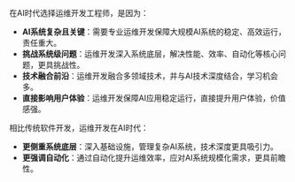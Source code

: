 在AI时代选择运维开发工程师，是因为：

- **AI系统复杂且关键**：需要专业运维开发保障大规模AI系统的稳定、高效运行，责任重大。
- **挑战系统级问题**：运维开发深入系统底层，解决性能、效率、自动化等核心问题，更具挑战性。
- **技术融合前沿**：运维开发融合多领域技术，并与AI技术深度结合，学习机会多。
- **直接影响用户体验**：运维开发保障AI应用稳定运行，直接提升用户体验，价值感强。

相比传统软件开发，运维开发在AI时代：

- **更侧重系统底层**：深入基础设施，管理复杂AI系统，技术深度更具吸引力。
- **更强调自动化**：通过自动化提升运维效率，应对AI系统规模化需求，更具前瞻性。
